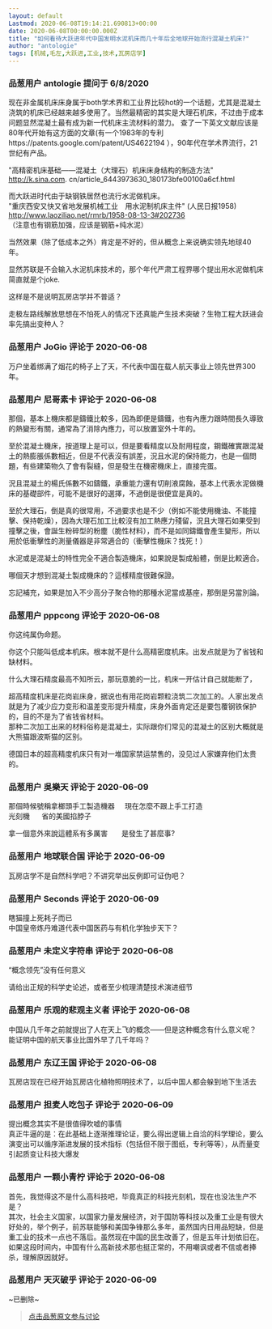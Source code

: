 ```yaml
---
layout: default
Lastmod: 2020-06-08T19:14:21.690813+00:00
date: 2020-06-08T00:00:00.000Z
title: "如何看待大跃进年代中国发明水泥机床而几十年后全地球开始流行混凝土机床?"
author: "antologie"
tags: [机械,毛左,大跃进,工业,技术,瓦房店学]
---
```



### 品葱用户 **antologie** 提问于 6/8/2020
    
现在非金属机床床身属于both学术界和工业界比较hot的一个话题，尤其是混凝土浇筑的机床已经越来越多使用了。当然最精密的其实是大理石机床，不过由于成本问题显然混凝土最有成为新一代机床主流材料的潜力。 查了一下英文文献应该是80年代开始有这方面的文章(有一个1983年的专利https://patents.google.com/patent/US4622194 ），90年代在学术界流行，21世纪有产品。  
  
"高精密机床基础——混凝土（大理石）机床床身结构的制造方法"  
http://k.sina.com. cn/article\_6443973630\_180173bfe00100a6cf.html  
  
而大跃进时代由于缺钢铁居然也流行水泥做机床。  
"重庆西安又快又省地发展机械工业　用水泥制机床主件" (人民日报1958)  
http://www.laoziliao.net/rmrb/1958-08-13-3#202736  
（注意也有钢筋加强，应该是钢筋+纯水泥）  
  
当然效果（除了低成本之外）肯定是不好的，但从概念上来说确实领先地球40年。  
  
显然苏联是不会输入水泥机床技术的，那个年代严肃工程界哪个提出用水泥做机床简直就是个joke.  
  
这样是不是说明瓦房店学并不普适？  
  
走极左路线解放思想在不怕死人的情况下还真能产生技术突破？生物工程大跃进会率先搞出变种人？
    
                

### 品葱用户 **JoGio** 评论于 2020-06-08
        
万户坐着绑满了烟花的椅子上了天，不代表中国在载人航天事业上领先世界300年。
        
                

### 品葱用户 **尼哥素卡** 评论于 2020-06-08
        
那個，基本上機床都是鑄鐵比較多，因為即便是鑄鐵，也有內應力跟時間長久導致的熱變形有關，通常為了消除內應力，可以放置室外十年的。  
  
至於混凝土機床，按道理上是可以，但是要看精度以及耐用程度，鋼鐵確實跟混凝土的熱膨脹係數相近，但是不代表沒有誤差，況且水泥的保持能力，也是一個問題，有些建築物久了會有裂縫，但是發生在機密機床上，直接完蛋。  
  
況且混凝土的楊氏係數不如鑄鐵，承重能力還有切削液腐蝕，基本上代表水泥做機床的基礎部件，可能不是很好的選擇，不過倒是很便宜是真的。  
  
至於大理石，倒是真的很常用，不過要求也是不少（例如不能使用機油、不能撞擊、保持乾燥），因為大理石加工比較沒有加工熱應力殘留，況且大理石如果受到撞擊之後，會誕生粉碎型的粉塵（脆性材料），而不是如同鑄鐵會產生變形，所以用於低衝擊性的測量儀器是非常適合的（衝擊性機床？找死！）  
  
水泥或是混凝土的特性完全不適合製造機床，如果說是製成船體，倒是比較適合。  
  
哪個天才想到混凝土製成機床的？這樣精度很難保證。  
  
忘記補充，如果是加入不少高分子聚合物的那種水泥當成基座，那倒是另當別論。
        
                

### 品葱用户 **pppcong** 评论于 2020-06-08
        
你这纯属伪命题。  
  
你这个只能叫低成本机床。根本就不是什么高精密度机床。出发点就是为了省钱和缺材料。  
  
什么大理石精度最高不知所云，那玩意脆的一比，机床一开估计自己就能断了，  
  
超高精度机床是花岗岩床身，据说也有用花岗岩颗粒浇筑二次加工的。人家出发点就是为了减少应力变形和温差变形提升精度，床身外面肯定还是要包覆钢铁保护的，目的不是为了省钱省材料。  
那种二次加工出来的材料俗称是混凝土，实际跟你们常见的混凝土的区别大概就是大熊猫跟波斯猫的区别。  
  
  
  
德国日本的超高精度机床只有对一堆国家禁运禁售的，没见过人家嫌弃他们太贵的。
        
                

### 品葱用户 **吳樂天** 评论于 2020-06-09
        
那個時候號稱拿榔頭手工製造機器     現在怎麼不跟上手工打造  
光刻機      省的美國掐脖子  
  
拿一個意外來說這體系有多厲害       是發生了甚麼事?
        
                

### 品葱用户 **地球联合国** 评论于 2020-06-09
        
瓦房店学不是自然科学吧？不讲究举出反例即可证伪吧？
        
                

### 品葱用户 **Seconds** 评论于 2020-06-09
        
瞎猫撞上死耗子而已  
中国皇帝炼丹难道代表中国医药与有机化学独步天下？
        
                

### 品葱用户 **未定义字符串** 评论于 2020-06-08
        
“概念领先”没有任何意义  
  
请给出正规的科学史论述，或者至少梳理清楚技术演进细节
        
                

### 品葱用户 **乐观的悲观主义者** 评论于 2020-06-08
        
中国从几千年之前就提出了人在天上飞的概念——但是这种概念有什么意义呢？ 能证明中国的航天事业比国外早了几千年吗？
        
                

### 品葱用户 **东辽王国** 评论于 2020-06-08
        
瓦房店现在已经开始瓦房店化植物照明技术了，以后中国人都会躲到地下生活去
        
                

### 品葱用户 **担麦人吃包子** 评论于 2020-06-09
        
提出概念其实不是很值得吹嘘的事情  
真正牛逼的是：在此基础上逐渐推理论证，要么得出逻辑上自洽的科学理论，要么演变出可以循序渐进发展的技术指标（包括但不限于图纸，专利等等），从而量变引起质变让科技大爆发
        
                

### 品葱用户 **一颗小青柠** 评论于 2020-06-08
        
首先，我觉得这不是什么高科技吧，毕竟真正的科技光刻机，现在也没法生产不是？  
其次，社会主义国家，以国家力量发展经济，对于国防等科技以及重工业是有很大好处的，举个例子，前苏联能够和美国争锋那么多年，虽然国内日用品短缺，但是重工业的技术一点也不落后。虽然现在中国的民生改善了，但是五年计划依旧在。如果这段时间内，中国有什么高新技术那也挺正常的，不用嘲讽或者不信或者捧杀，理解原因就好。
        
                

### 品葱用户 **天灭破乎** 评论于 2020-06-09
        
~已删除~
        
                





> [点击品葱原文参与讨论](https://pincong.rocks/question/26956)

